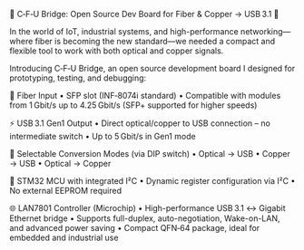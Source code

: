 🎉 C‑F‑U Bridge: Open Source Dev Board for Fiber & Copper → USB 3.1 🎉

In the world of IoT, industrial systems, and high-performance networking—where fiber is becoming the new standard—we needed a compact and flexible tool to work with both optical and copper signals.

Introducing C‑F‑U Bridge, an open source development board I designed for prototyping, testing, and debugging:

🔌 Fiber Input
• SFP slot (INF‑8074i standard)
• Compatible with modules from 1 Gbit/s up to 4.25 Gbit/s (SFP+ supported for higher speeds)

⚡ USB 3.1 Gen1 Output
• Direct optical/copper to USB connection – no intermediate switch
• Up to 5 Gbit/s in Gen1 mode

🔄 Selectable Conversion Modes (via DIP switch)
• Optical → USB
• Copper → USB
• Optical → Copper

🧠 STM32 MCU with integrated I²C
• Dynamic register configuration via I²C
• No external EEPROM required

🌐 LAN7801 Controller (Microchip)
• High-performance USB 3.1 ↔ Gigabit Ethernet bridge
• Supports full-duplex, auto-negotiation, Wake-on-LAN, and advanced power saving
• Compact QFN‑64 package, ideal for embedded and industrial use
